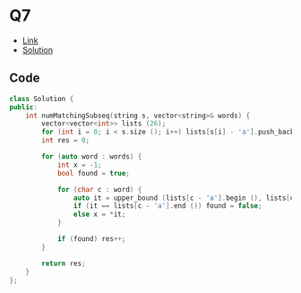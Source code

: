 # Q7

- [Link](https://leetcode.com/problems/number-of-matching-subsequences/)
- [Solution](https://leetcode.com/problems/number-of-matching-subsequences/submissions/878768229/)

## Code

```cpp
class Solution {
public:
    int numMatchingSubseq(string s, vector<string>& words) {
        vector<vector<int>> lists (26);
		for (int i = 0; i < s.size (); i++) lists[s[i] - 'a'].push_back (i);
		int res = 0;

		for (auto word : words) {
			int x = -1;
			bool found = true;

			for (char c : word) {
				auto it = upper_bound (lists[c - 'a'].begin (), lists[c - 'a'].end (), x);
				if (it == lists[c - 'a'].end ()) found = false;
				else x = *it;
			}

			if (found) res++;
		}

		return res;
    }
};
```